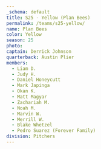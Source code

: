 ```yaml
---
_schema: default
title: S25 - Yellow (Plan Bees)
permalink: /teams/s25-yellow/
name: Plan Bees
color: Yellow
season: 25
photo:
captain: Derrick Johnson
quarterback: Austin Plier
members:
  - Liam D.
  - Judy H.
  - Daniel Honeycutt
  - Mark Japinga
  - Okan K.
  - Matt Magyar
  - Zachariah M.
  - Noah M.
  - Marvin W.
  - Merrill W.
  - Blake Whetzel
  - Pedro Suarez (Forever Family)
division: Pitchers
---
```

